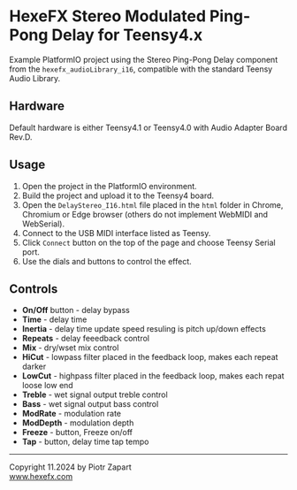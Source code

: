 # HexeFX Stereo Modulated Ping-Pong Delay for Teensy4.x  
Example PlatformIO project using the Stereo Ping-Pong Delay component from the `hexefx_audioLibrary_i16`, compatible with the standard Teensy Audio Library.  
## Hardware  
Default hardware is either Teensy4.1 or Teensy4.0 with Audio Adapter Board Rev.D.
## Usage  
1. Open the project in the PlatformIO environment.
2. Build the project and upload it to the Teensy4 board.
3. Open the `DelayStereo_I16.html` file placed in the `html` folder in Chrome, Chromium or Edge browser (others do not implement WebMIDI and WebSerial).
4. Connect to the USB MIDI interface listed as Teensy.  
5. Click `Connect` button on the top of the page and choose Teensy Serial port.
6. Use the dials and buttons to control the effect.  
 
## Controls  
* **On/Off** button - delay bypass
* **Time** - delay time
* **Inertia** - delay time update speed resuling is pitch up/down effects
* **Repeats** - delay feeedback control
* **Mix** - dry/wset mix control
* **HiCut** - lowpass filter placed in the feedback loop, makes each repeat darker
* **LowCut** - highpass filter placed in the feedback loop, makes each repat loose low end
* **Treble** - wet signal output treble control
* **Bass** - wet signal output bass control
* **ModRate** - modulation rate
* **ModDepth** - modulation depth
* **Freeze** - button, Freeze on/off
* **Tap** - button, delay time tap tempo  
___
Copyright 11.2024 by Piotr Zapart  
www.hexefx.com  
